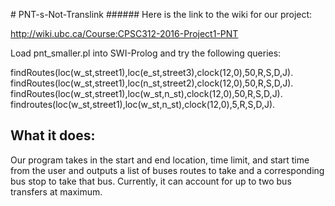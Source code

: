#   P N T - s - N o t - T r a n s l i n k  
 ###### Here is the link to the wiki for our project:

http://wiki.ubc.ca/Course:CPSC312-2016-Project1-PNT

Load pnt_smaller.pl into SWI-Prolog and try the following queries:

findRoutes(loc(w_st,street1),loc(e_st,street3),clock(12,0),50,R,S,D,J).
findRoutes(loc(w_st,street1),loc(n_st,street2),clock(12,0),50,R,S,D,J).
findRoutes(loc(w_st,street1),loc(w_st,n_st),clock(12,0),50,R,S,D,J).
findroutes(loc(w_st,street1),loc(w_st,n_st),clock(12,0),5,R,S,D,J).

## What it does:

Our program takes in the start and end location, time limit, and start time from the user and outputs a list of buses routes to take and a corresponding bus stop to take that bus. Currently, it can account for up to two bus transfers at maximum.
